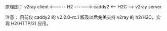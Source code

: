 原理图： v2ray client <----- H2 ------> caddy2 <-- H2C --> v2ray server

注意： 目前仅 caddy2 的 v2.2.0-rc.1 版及以后完美支持 v2ray 的 h2/H2C，实现 H2(HTTP/2) 应用。 
